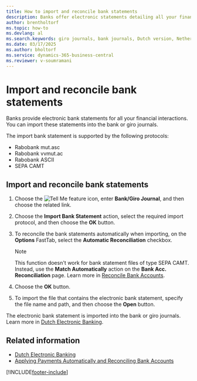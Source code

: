 ```yaml
---
title: How to import and reconcile bank statements
description: Banks offer electronic statements detailing all your financial transactions. These statements can be imported into the bank or giro journals.
author: brentholtorf
ms.topic: how-to
ms.devlang: al
ms.search.keywords: giro journals, bank journals, Dutch version, Netherlands, electronic statements, import bank statements
ms.date: 03/17/2025
ms.author: bholtorf
ms.service: dynamics-365-business-central
ms.reviewer: v-soumramani
---
```


# Import and reconcile bank statements

Banks provide electronic bank statements for all your financial interactions. You can import these statements into the bank or giro journals.  

The import bank statement is supported by the following protocols:  

- Rabobank mut.asc  
- Rabobank vvmut.ac  
- Rabobank ASCII  
- SEPA CAMT  

## Import and reconcile bank statements  

1. Choose the ![Tell Me feature](../../media/ui-search/search_small.png "Tell me what you want to do") icon, enter **Bank/Giro Journal**, and then choose the related link.  
1. Choose the **Import Bank Statement** action, select the required import protocol, and then choose the **OK** button.  
1. To reconcile the bank statements automatically when importing, on the **Options** FastTab, select the **Automatic Reconciliation** checkbox.  

   > [!NOTE]  
   > This function doesn't work for bank statement files of type SEPA CAMT. Instead, use the **Match Automatically** action on the **Bank Acc. Reconciliation** page. Learn more in [Reconcile Bank Accounts](../../bank-how-reconcile-bank-accounts-separately.md).  

1. Choose the **OK** button.  
1. To import the file that contains the electronic bank statement, specify the file name and path, and then choose the **Open** button.  

The electronic bank statement is imported into the bank or giro journals. Learn more in [Dutch Electronic Banking](dutch-electronic-banking.md).  

## Related information

- [Dutch Electronic Banking](dutch-electronic-banking.md)   
- [Applying Payments Automatically and Reconciling Bank Accounts](../../receivables-apply-payments-auto-reconcile-bank-accounts.md)

[!INCLUDE[footer-include](../../includes/footer-banner.md)]
